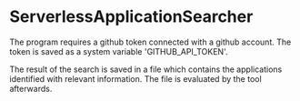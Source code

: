 # ServerlessApplicationSearcher

The program requires a github token connected with a github account. The token is saved as a system variable 'GITHUB_API_TOKEN'.

The result of the search is saved in a file which contains the applications identified with relevant information. The file is evaluated by the tool afterwards.
